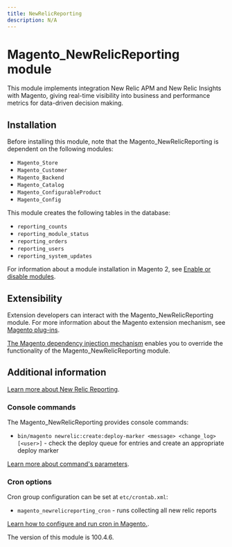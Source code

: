```yaml
---
title: NewRelicReporting
description: N/A
---
```


# Magento_NewRelicReporting module

This module implements integration New Relic APM and New Relic Insights with Magento, giving real-time visibility into business and performance metrics for data-driven decision making.

## Installation

Before installing this module, note that the Magento_NewRelicReporting is dependent on the following modules:

- `Magento_Store`
- `Magento_Customer`
- `Magento_Backend`
- `Magento_Catalog`
- `Magento_ConfigurableProduct`
- `Magento_Config`

This module creates the following tables in the database:

- `reporting_counts`
- `reporting_module_status`
- `reporting_orders`
- `reporting_users`
- `reporting_system_updates`

For information about a module installation in Magento 2, see [Enable or disable modules](https://experienceleague.adobe.com/docs/commerce-operations/installation-guide/tutorials/manage-modules.html).

## Extensibility

Extension developers can interact with the Magento_NewRelicReporting module. For more information about the Magento extension mechanism, see [Magento plug-ins](https://developer.adobe.com/commerce/php/development/components/plugins/).

[The Magento dependency injection mechanism](https://developer.adobe.com/commerce/php/development/components/dependency-injection/) enables you to override the functionality of the Magento_NewRelicReporting module.

## Additional information

[Learn more about New Relic Reporting](https://experienceleague.adobe.com/en/docs/commerce-admin/start/reporting/new-relic-reporting).

### Console commands

The Magento_NewRelicReporting provides console commands:

- `bin/magento newrelic:create:deploy-marker <message> <change_log> [<user>]` - check the deploy queue for entries and create an appropriate deploy marker

[Learn more about command's parameters](https://experienceleague.adobe.com/en/docs/commerce-operations/tools/cli-reference/commerce-on-premises#newreliccreatedeploy-marker).

### Cron options

Cron group configuration can be set at `etc/crontab.xml`:

- `magento_newrelicreporting_cron` - runs collecting all new relic reports

[Learn how to configure and run cron in Magento.](https://experienceleague.adobe.com/docs/commerce-operations/configuration-guide/cli/configure-cron-jobs.html).

<InlineAlert slots="text" />
The version of this module is 100.4.6.
